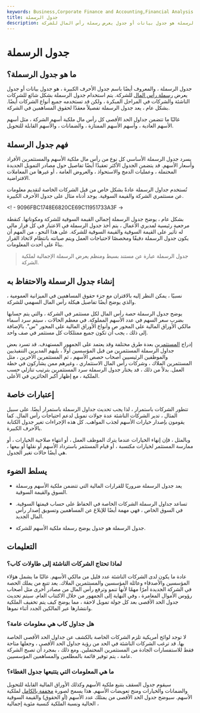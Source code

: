 ```yaml
---
keywords: Business,Corporate Finance and Accounting,Financial Analysis
title: جدول الرسملة
description: جدول الرسملة هو جدول بيانات أو جدول يعرض رسملة رأس المال للشركة.
---
```


# جدول الرسملة
## ما هو جدول الرسملة؟

جدول الرسملة ، والمعروف أيضًا باسم جدول الأحرف الكبيرة ، هو جدول بيانات أو جدول يعرض [رسملة رأس المال](/capitalstructure) للشركة. يتم استخدام جدول الرسملة بشكل شائع للشركات الناشئة والشركات في المراحل المبكرة ، ولكن قد تستخدمه جميع أنواع الشركات أيضًا. بشكل عام ، يعد جدول الرسملة تفصيلاً معقدًا لحقوق المساهمين في الشركة.

غالبًا ما تتضمن جداول الحد الأقصى كل رأس مال ملكية أسهم الشركة ، مثل أسهم الأسهم العادية ، وأسهم الأسهم الممتازة ، والضمانات ، والأسهم القابلة للتحويل.

## فهم جدول الرسملة

يسرد جدول الرسملة الأساسي كل نوع من رأس مال ملكية الأسهم والمستثمرين الأفراد وأسعار الأسهم. قد يتضمن الجدول الأكثر تعقيدًا أيضًا تفاصيل حول مصادر التمويل الجديدة المحتملة ، وعمليات الدمج والاستحواذ ، والعروض العامة ، أو غيرها من المعاملات الافتراضية.

تُستخدم جداول الرسملة عادةً بشكل خاص من قبل الشركات الخاصة لتقديم معلومات عن مستثمري الشركة والقيمة السوقية. يوجد أدناه مثال على جدول الأحرف الكبيرة.

<! - 9096FBC1748E6820CE69C11951733A3F ->

بشكل عام ، يوضح جدول الرسملة إجمالي القيمة السوقية للشركة ومكوناتها. كنقطة مرجعية رئيسية لمديري الأعمال ، يتم أخذ جدول الرسملة في الاعتبار في كل قرار مالي له تأثير على القيمة السوقية والقيمة السوقية للشركة. على هذا النحو ، من المهم أن يكون جدول الرسملة دقيقًا ومخصصًا لاحتياجات العمل ويتم صيانته بانتظام لاتخاذ القرار بناءً على أحدث المعلومات.

> جدول الرسملة عبارة عن مستند بسيط ومنظم يعرض الرسملة الإجمالية لملكية الشركة.

>

## إنشاء جدول الرسملة والاحتفاظ به

نسبيًا ، يمكن النظر إليه بالاقتران مع جزء حقوق المساهمين في الميزانية العمومية ، والذي يوضح أيضًا تفاصيل هيكلة رأس المال السهمي للشركة.

يوضح جدول الرسملة حصة رأس المال لكل مستثمر في الشركة ، والتي يتم حسابها بضرب سعر السهم في عدد الأسهم المملوكة. في معظم الحالات ، سيتم سرد أسماء مالكي الأوراق المالية على المحور ص وأنواع الأوراق المالية على المحور "س". بالإضافة إلى ذلك ، يجب أن تكون جميع ممتلكات كل مستثمر في صف واحد.

إدراج [المستثمرين](/investor) بعدة طرق مختلفة وقد يعتمد على الجمهور المستهدف. قد تسرد بعض جداول الرسملة المستثمرين من قبل المؤسسين أولاً ، يليهم المديرين التنفيذيين والموظفين الرئيسيين أصحاب حصص الأسهم ، ثم المستثمرين الآخرين ، مثل المستثمرين الملاك ، وشركات رأس المال الاستثماري ، وغيرهم ممن يشاركون في خطة العمل. بدلاً من ذلك ، قد يختار جدول الرسملة سرد المستثمرين بترتيب تنازلي حسب الملكية ، مع إظهار أكبر الحائزين في الأعلى.

## إعتبارات خاصة

تتطور الشركات باستمرار ، لذا يجب تحديث جداول الرسملة باستمرار أيضًا. على سبيل المثال ، تدير الشركات الناشئة عدة جولات تمويل لدعم احتياجات رأس المال. كما يقومون بإصدار خيارات الأسهم لجذب المواهب. كل هذه الإجراءات تغير جدول الكتابة بالأحرف الكبيرة.

وبالمثل ، فإن إنهاء الخيارات عندما يترك الموظف العمل ، أو انتهاء صلاحية الخيارات ، أو ممارسة المستثمر لخيارات مكتسبة ، أو قيام المستثمر باسترداد الأسهم أو نقلها أو بيعها ، هي أيضًا حالات تغير الجدول.

## يسلط الضوء

- يعد جدول الرسملة ضروريًا للقرارات المالية التي تتضمن ملكية الأسهم ورسملة السوق والقيمة السوقية.

- تساعد جداول الرسملة الشركات الخاصة في الحفاظ على حساب قيمتها السوقية. في السوق الخاص ، فهي مهمة أيضًا للإبلاغ عن المساهمين وتسويق إصدار رأس المال الجديد.

- جدول الرسملة هو جدول يوضح رسملة ملكية الأسهم للشركة.

## التعليمات

### لماذا تحتاج الشركات الناشئة إلى طاولات كاب؟

عادة ما يكون لدى الشركات الناشئة عدد قليل من مالكي الأسهم. غالبًا ما يشمل هؤلاء المؤسسين والأصدقاء وعائلة المؤسسين والمستثمرين الملاك. يعد تتبع من يملك الحصة في الشركة الجديدة أمرًا مهمًا لأنها تنمو وترفع رأس المال من مصادر أخرى مثل أصحاب رؤوس الأموال المغامرة ، وفي النهاية إلى الجمهور من خلال الاكتتاب العام. سيتم تحديث جدول الحد الأقصى بعد كل جولة تمويل لاحقة ، مما يوضح كيف يتم تخفيف الملكية وانتشارها عبر المالكين الجدد أثناء نموها.

### هل جداول كاب هي معلومات عامة؟

لا توجد لوائح أمريكية تلزم الشركات الخاصة بالكشف عن جداول الحد الأقصى الخاصة بها. قد ترغب الشركات الناشئة في الحد من رؤية جداول الحد الأقصى ، وجعلها متاحة فقط للاستفسارات الجادة من المستثمرين المحتملين. ومع ذلك ، بمجرد أن تصبح الشركة عامة ، يتم توفير قائمة بالمطلعين والمساهمين المؤسسيين.

### ما هي المعلومات التي يتتبعها جدول الغطاء؟

سيقوم جدول السقف بتتبع ملكية الأسهم وكذلك الأوراق المالية القابلة للتحويل والضمانات والخيارات ومنح تعويضات الأسهم. هذا يسمح لصورة [مخففة بالكامل](/fullydilutedshares) لملكية الأسهم. سيوضح جدول الحد الأقصى من يمتلك عدد الأسهم (أو الحقوق) والقيمة السوقية الحالية ونسبة الملكية كنسبة مئوية إجمالية ،

